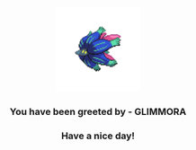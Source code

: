 <p align="center">
            <img src="https://raw.githubusercontent.com/PokeAPI/sprites/master/sprites/pokemon/970.png" width="150" height="150">
          </p>
          <h3 align="center">You have been greeted by - <b>GLIMMORA</b></h3>
          <h3 align="center">Have a nice day!</h3>
